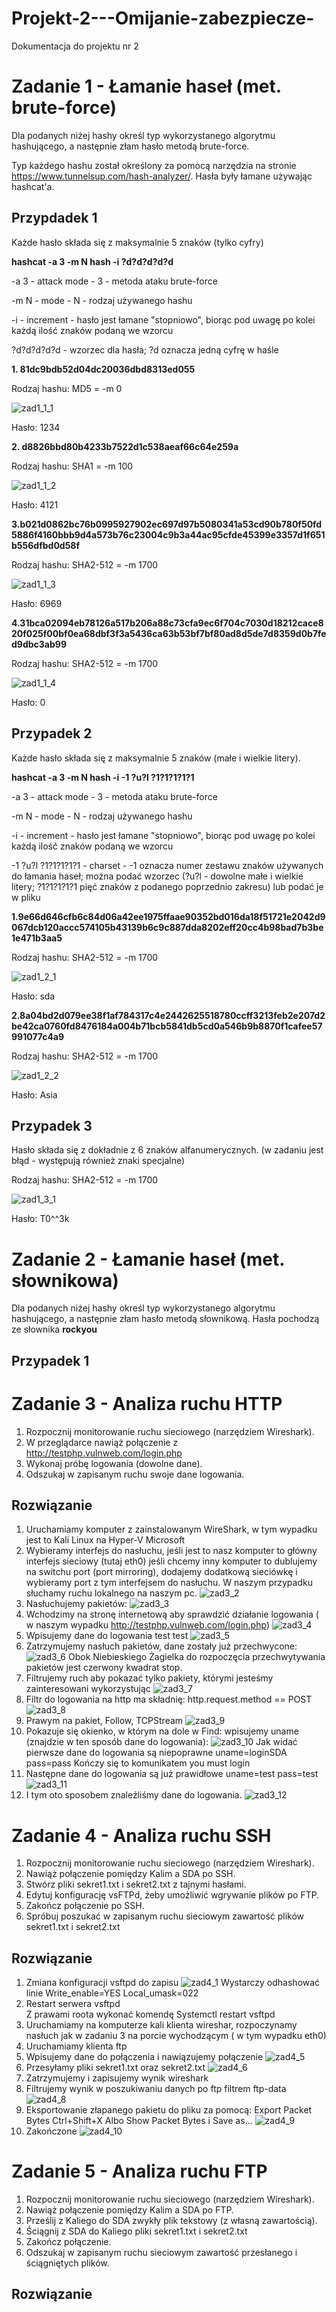 # Projekt-2---Omijanie-zabezpiecze-
Dokumentacja do projektu nr 2
# Zadanie 1 - Łamanie haseł (met. brute-force)
Dla podanych niżej hashy określ typ wykorzystanego algorytmu hashującego, a następnie złam hasło metodą brute-force.

Typ każdego hashu został określony za pomocą narzędzia na stronie https://www.tunnelsup.com/hash-analyzer/. Hasła były łamane używając hashcat'a.

## Przypdadek 1
  Każde hasło składa się z maksymalnie 5 znaków (tylko cyfry)
  
<b> hashcat -a 3 -m N hash -i ?d?d?d?d?d </b>

-a 3 - attack mode - 3 - metoda ataku brute-force

-m N - mode - N - rodzaj używanego hashu

-i - increment - hasło jest łamane "stopniowo", biorąc pod uwagę po kolei każdą ilość znaków podaną we wzorcu 

?d?d?d?d?d - wzorzec dla hasła; ?d oznacza jedną cyfrę w haśle

<b>1. 81dc9bdb52d04dc20036dbd8313ed055</b>

Rodzaj hashu: MD5 = -m 0

![zad1_1_1](https://user-images.githubusercontent.com/113295774/200119112-606a9389-df2c-4cdb-8bce-9fa634f78d0d.png)

Hasło: 1234

<b>2. d8826bbd80b4233b7522d1c538aeaf66c64e259a</b>

Rodzaj hashu: SHA1 = -m 100

![zad1_1_2](https://user-images.githubusercontent.com/113295774/200119202-f8a64852-4073-4224-859d-7119085a0d27.png)

Hasło: 4121

<b>3.b021d0862bc76b0995927902ec697d97b5080341a53cd90b780f50fd5886f4160bbb9d4a573b76c23004c9b3a44ac95cfde45399e3357d1f651b556dfbd0d58f</b>

Rodzaj hashu: SHA2-512 = -m 1700

![zad1_1_3](https://user-images.githubusercontent.com/113295774/200119238-727a7154-2afe-45da-8378-2d4ec2d331e1.png)

Hasło: 6969

<b>4.31bca02094eb78126a517b206a88c73cfa9ec6f704c7030d18212cace820f025f00bf0ea68dbf3f3a5436ca63b53bf7bf80ad8d5de7d8359d0b7fed9dbc3ab99</b>

Rodzaj hashu: SHA2-512 = -m 1700

![zad1_1_4](https://user-images.githubusercontent.com/113295774/200119266-6bf9bdd5-0bc3-4c1a-bd6d-4b94caf9c54b.png)

Hasło: 0

## Przypadek 2
  Każde hasło składa się z maksymalnie 5 znaków (małe i wielkie litery).
  
  <b> hashcat -a 3 -m N hash -i -1 ?u?l ?1?1?1?1?1 </b>
  
-a 3 - attack mode - 3 - metoda ataku brute-force

-m N - mode - N - rodzaj używanego hashu

-i - increment - hasło jest łamane "stopniowo", biorąc pod uwagę po kolei każdą ilość znaków podaną we wzorcu 

-1 ?u?l ?1?1?1?1?1 - charset - -1 oznacza numer zestawu znaków używanych do łamania haseł; można podać wzorzec (?u?l - dowolne małe i wielkie litery; ?1?1?1?1?1 pięć znaków z podanego poprzednio zakresu) lub podać je w pliku

<b>1.9e66d646cfb6c84d06a42ee1975ffaae90352bd016da18f51721e2042d9067dcb120accc574105b43139b6c9c887dda8202eff20cc4b98bad7b3be1e471b3aa5</b>

Rodzaj hashu: SHA2-512 = -m 1700

![zad1_2_1](https://user-images.githubusercontent.com/113295774/200119667-2a387e96-2fa1-47a2-9ffe-7578397f5d1c.png)

Hasło: sda

<b>2.8a04bd2d079ee38f1af784317c4e2442625518780ccff3213feb2e207d2be42ca0760fd8476184a004b71bcb5841db5cd0a546b9b8870f1cafee57991077c4a9</b>

Rodzaj hashu: SHA2-512 = -m 1700

![zad1_2_2](https://user-images.githubusercontent.com/113295774/200119724-c8806419-d689-4b6d-b40e-ce43ef2f885b.png)

Hasło: Asia

## Przypadek 3
Hasło składa się z dokładnie z 6 znaków alfanumerycznych. (w zadaniu jest błąd - występują również znaki specjalne)

Rodzaj hashu: SHA2-512 = -m 1700

![zad1_3_1](https://user-images.githubusercontent.com/113295774/200120447-0b6a6aa3-08c8-48c9-a8be-5c80321f7690.png)

Hasło: T0^^3k

# Zadanie 2 - Łamanie haseł (met. słownikowa)
Dla podanych niżej hashy określ typ wykorzystanego algorytmu hashującego, a następnie złam hasło metodą słownikową.
Hasła pochodzą ze słownika <b> rockyou </b>

## Przypadek 1 


# Zadanie 3 - Analiza ruchu HTTP

1. Rozpocznij monitorowanie ruchu sieciowego (narzędziem Wireshark).
2. W przeglądarce nawiąż połączenie z http://testphp.vulnweb.com/login.php
3. Wykonaj próbę logowania (dowolne dane).
4. Odszukaj w zapisanym ruchu swoje dane logowania.

## Rozwiązanie
1. Uruchamiamy komputer z zainstalowanym WireShark, w tym wypadku jest to Kali Linux na Hyper-V Microsoft
2. Wybieramy interfejs do nasłuchu, jeśli jest to nasz komputer to główny interfejs sieciowy (tutaj eth0) jeśli chcemy inny komputer to dublujemy na switchu port (port mirroring), dodajemy dodatkową sieciówkę i wybieramy port z tym interfejsem do nasłuchu. W naszym przypadku słuchamy ruchu lokalnego na naszym pc.
![zad3_2](https://user-images.githubusercontent.com/113295774/200120803-4dba04a8-aeb2-490f-a1da-f02dd4571cec.png)
3.	Nasłuchujemy pakietów:
![zad3_3](https://user-images.githubusercontent.com/113295774/200120824-6214d526-826f-465d-b785-14a79a4ff7a0.png)
4.	Wchodzimy na stronę internetową aby sprawdzić działanie logowania ( w naszym wypadku http://testphp.vulnweb.com/login.php)
![zad3_4](https://user-images.githubusercontent.com/113295774/200120844-80297f3f-4ec0-42a7-b018-b982dbafa50c.png)
5.	Wpisujemy dane do logowania test test
![zad3_5](https://user-images.githubusercontent.com/113295774/200120863-3b70e6e5-5563-4e0b-88bd-6d35c995b85e.png)
6.	Zatrzymujemy nasłuch pakietów, dane zostały już przechwycone:
![zad3_6](https://user-images.githubusercontent.com/113295774/200120883-bd20aaeb-ae4e-4565-8e9f-4713d4bd6770.png)
Obok Niebieskiego Żagielka do rozpoczęcia przechwytywania pakietów jest czerwony kwadrat stop.
7.	Filtrujemy ruch aby pokazać tylko pakiety, którymi jesteśmy zainteresowani wykorzystując
![zad3_7](https://user-images.githubusercontent.com/113295774/200120913-da5c6e5f-97ff-4911-9bb8-c4167fea6e19.png)
8.	Filtr do logowania na http ma składnię:
http.request.method == POST
![zad3_8](https://user-images.githubusercontent.com/113295774/200120930-d1af83d8-9272-433a-a299-e7c80bdb706e.png)
9.	Prawym na pakiet, Follow, TCPStream
![zad3_9](https://user-images.githubusercontent.com/113295774/200120936-5a9a9e06-08c3-4cf6-a38b-28425aec8383.png)
10.	Pokazuje się okienko, w którym na dole w Find: wpisujemy uname (znajdzie w ten sposób dane do logowania):
![zad3_10](https://user-images.githubusercontent.com/113295774/200120948-b9d928b9-4e15-4930-b91f-95d79366af7a.png)
Jak widać pierwsze dane do logowania są niepoprawne uname=loginSDA pass=pass 
Kończy się to komunikatem you must login
11.	Następne dane do logowania są już prawidłowe uname=test pass=test
![zad3_11](https://user-images.githubusercontent.com/113295774/200120958-2cf2d12c-a791-4535-9540-1be2fb0435e3.png)
12.	I tym oto sposobem znaleźliśmy dane do logowania.
![zad3_12](https://user-images.githubusercontent.com/113295774/200120970-dae49a11-8c1f-4d55-86e3-c1a1d82e4ae0.png)

# Zadanie 4 - Analiza ruchu SSH

1. Rozpocznij monitorowanie ruchu sieciowego (narzędziem Wireshark).
2. Nawiąż połączenie pomiędzy Kalim a SDA po SSH.
3. Stwórz pliki sekret1.txt i sekret2.txt z tajnymi hasłami.
4. Edytuj konfigurację vsFTPd, żeby umożliwić wgrywanie plików po FTP.
5. Zakończ połączenie po SSH.
6. Spróbuj poszukać w zapisanym ruchu sieciowym zawartość plików sekret1.txt i sekret2.txt

## Rozwiązanie
1.	Zmiana konfiguracji vsftpd do zapisu
![zad4_1](https://user-images.githubusercontent.com/113295774/200121264-580e223e-16f7-4f8e-86d7-1ddd0fb678cf.png)
Wystarczy odhashować linie 
Write_enable=YES
Local_umask=022
2.	Restart serwera vsftpd	
Z prawami roota wykonać komendę
Systemctl restart vsftpd
3.	Uruchamiamy na komputerze kali klienta wireshar, rozpoczynamy nasłuch jak w zadaniu 3 na porcie wychodzącym ( w tym wypadku eth0)
4.	Uruchamiamy klienta ftp
5.	Wpisujemy dane do połączenia i nawiązujemy połączenie
![zad4_5](https://user-images.githubusercontent.com/113295774/200121288-137da6cc-b247-401c-8ac3-5c59585e41ac.png)
6.	Przesyłamy pliki sekret1.txt oraz sekret2.txt
![zad4_6](https://user-images.githubusercontent.com/113295774/200121305-85daff80-b354-4e90-8c64-9220cb89e861.png)
7.	Zatrzymujemy i zapisujemy wynik wireshark
8.	Filtrujemy wynik w poszukiwaniu danych po ftp filtrem ftp-data
![zad4_8](https://user-images.githubusercontent.com/113295774/200121319-4d6fb120-f10c-481f-92b3-e6aa75b90a17.png)
9.	Eksportowanie złapanego pakietu do pliku za pomocą:
Export Packet Bytes Ctrl+Shift+X
Albo Show Packet Bytes i Save as…
![zad4_9](https://user-images.githubusercontent.com/113295774/200121348-e8608386-e477-48c2-aaa2-b8edf1d31111.png)
10.	Zakończone
![zad4_10](https://user-images.githubusercontent.com/113295774/200121365-a91b1cb6-265e-4d56-9eee-d1583390b216.png)

# Zadanie 5 - Analiza ruchu FTP

1. Rozpocznij monitorowanie ruchu sieciowego (narzędziem Wireshark).
2. Nawiąż połączenie pomiędzy Kalim a SDA po FTP.
3. Prześlij z Kaliego do SDA zwykły plik tekstowy (z własną zawartością).
4. Ściągnij z SDA do Kaliego pliki sekret1.txt i sekret2.txt
5. Zakończ połączenie.
6. Odszukaj w zapisanym ruchu sieciowym zawartość przesłanego i ściągniętych plików.

## Rozwiązanie
